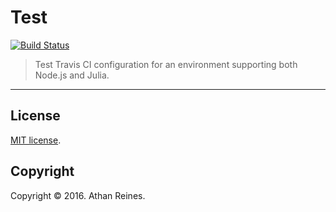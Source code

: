 Test
===
[![Build Status][build-image]][build-url]

> Test Travis CI configuration for an environment supporting both Node.js and Julia.




---
## License

[MIT license](http://opensource.org/licenses/MIT).


## Copyright

Copyright &copy; 2016. Athan Reines.


[build-image]: http://img.shields.io/travis/kgryte/test-travis-node-julia/master.svg
[build-url]: https://travis-ci.org/kgryte/test-travis-node-julia
